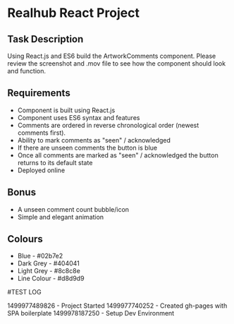 # Realhub React Project

## Task Description

Using React.js and ES6 build the ArtworkComments component. Please review the screenshot and .mov file to see how the component should look and function.

## Requirements

* Component is built using React.js
* Component uses ES6 syntax and features
* Comments are ordered in reverse chronological order (newest comments first).
* Ability to mark comments as "seen" / acknowledged
* If there are unseen comments the button is blue
* Once all comments are marked as "seen" / acknowledged the button returns to its default state
* Deployed online

## Bonus

* A unseen comment count bubble/icon
* Simple and elegant animation

## Colours

* Blue - #02b7e2
* Dark Grey - #404041
* Light Grey - #8c8c8e
* Line Colour - #d8d9d9

#TEST LOG

1499977489826 - Project Started
1499977740252 - Created gh-pages with SPA boilerplate
1499978187250 - Setup Dev Environment

